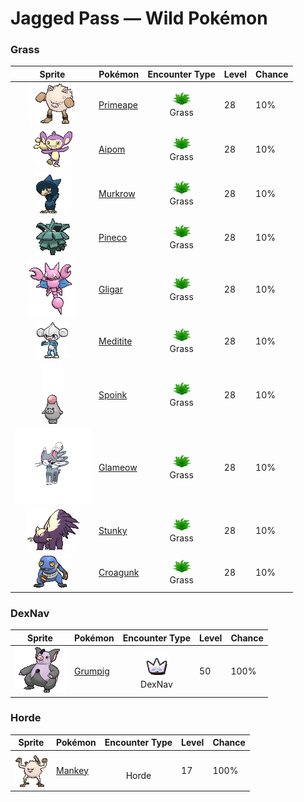 # Jagged Pass — Wild Pokémon

### Grass

| Sprite | Pokémon | Encounter Type | Level | Chance |
|:------:|---------|:--------------:|-------|--------|
| ![Primeape](../../assets/sprites/primeape/front.gif "Primeape: When Primeape becomes furious, its blood circulation is boosted. In turn, its muscles are made even stronger. However, it also becomes much less intelligent at the same time.") | [Primeape](../../pokemon/primeape.md/) | ![Grass](../../assets/encounter_types/grass.png "Grass")<br>Grass | 28 | 10% |
| ![Aipom](../../assets/sprites/aipom/front.gif "Aipom: Aipom’s tail ends in a hand-like appendage that can be cleverly manipulated. However, because the Pokémon uses its tail so much, its real hands have become rather clumsy.") | [Aipom](../../pokemon/aipom.md/) | ![Grass](../../assets/encounter_types/grass.png "Grass")<br>Grass | 28 | 10% |
| ![Murkrow](../../assets/sprites/murkrow/front.gif "Murkrow: Murkrow was feared and loathed as the alleged bearer of ill fortune. This Pokémon shows strong interest in anything that sparkles or glitters. It will even try to steal rings from women.") | [Murkrow](../../pokemon/murkrow.md/) | ![Grass](../../assets/encounter_types/grass.png "Grass")<br>Grass | 28 | 10% |
| ![Pineco](../../assets/sprites/pineco/front.gif "Pineco: Pineco hangs from a tree branch and patiently waits for prey to come along. If the Pokémon is disturbed while eating by someone shaking its tree, it drops down to the ground and explodes with no warning.") | [Pineco](../../pokemon/pineco.md/) | ![Grass](../../assets/encounter_types/grass.png "Grass")<br>Grass | 28 | 10% |
| ![Gligar](../../assets/sprites/gligar/front.gif "Gligar: Gligar glides through the air without a sound as if it were sliding. This Pokémon hangs on to the face of its foe using its clawed hind legs and the large pincers on its forelegs, then injects the prey with its poison barb.") | [Gligar](../../pokemon/gligar.md/) | ![Grass](../../assets/encounter_types/grass.png "Grass")<br>Grass | 28 | 10% |
| ![Meditite](../../assets/sprites/meditite/front.gif "Meditite: Meditite heightens its inner energy through meditation. It survives on just one berry a day. Minimal eating is another aspect of this Pokémon’s training.") | [Meditite](../../pokemon/meditite.md/) | ![Grass](../../assets/encounter_types/grass.png "Grass")<br>Grass | 28 | 10% |
| ![Spoink](../../assets/sprites/spoink/front.gif "Spoink: Spoink keeps a pearl on top of its head. The pearl functions to amplify this Pokémon’s psychokinetic powers. It is therefore on a constant search for a bigger pearl.") | [Spoink](../../pokemon/spoink.md/) | ![Grass](../../assets/encounter_types/grass.png "Grass")<br>Grass | 28 | 10% |
| ![Glameow](../../assets/sprites/glameow/front.png "Glameow: When it’s happy, Glameow demonstrates beautiful movements of its tail, like a dancing ribbon.") | [Glameow](../../pokemon/glameow.md/) | ![Grass](../../assets/encounter_types/grass.png "Grass")<br>Grass | 28 | 10% |
| ![Stunky](../../assets/sprites/stunky/front.gif "Stunky: It protects itself by spraying a noxious fluid from its rear. The stench lingers for 24 hours.") | [Stunky](../../pokemon/stunky.md/) | ![Grass](../../assets/encounter_types/grass.png "Grass")<br>Grass | 28 | 10% |
| ![Croagunk](../../assets/sprites/croagunk/front.gif "Croagunk: Inflating its poison sacs, it fills the area with an odd sound and hits flinching opponents with a poison jab.") | [Croagunk](../../pokemon/croagunk.md/) | ![Grass](../../assets/encounter_types/grass.png "Grass")<br>Grass | 28 | 10% |

### DexNav

| Sprite | Pokémon | Encounter Type | Level | Chance |
|:------:|---------|:--------------:|-------|--------|
| ![Grumpig](../../assets/sprites/grumpig/front.gif "Grumpig: Grumpig uses the black pearls on its body to wield its fantastic powers. When it is doing so, it dances bizarrely. This Pokémon’s black pearls are valuable as works of art.") | [Grumpig](../../pokemon/grumpig.md/) | ![DexNav](../../assets/encounter_types/dexnav.png "DexNav")<br>DexNav | 50 | 100% |

### Horde

| Sprite | Pokémon | Encounter Type | Level | Chance |
|:------:|---------|:--------------:|-------|--------|
| ![Mankey](../../assets/sprites/mankey/front.gif "Mankey: When Mankey starts shaking and its nasal breathing turns rough, it’s a sure sign that it is becoming angry. However, because it goes into a towering rage almost instantly, it is impossible for anyone to flee its wrath.") | [Mankey](../../pokemon/mankey.md/) | ![Horde](../../assets/encounter_types/horde.png "Horde")<br>Horde | 17 | 100% |

